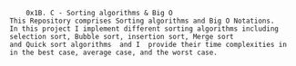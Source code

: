 		0x1B. C - Sorting algorithms & Big O
	This Repository comprises Sorting algorithms and Big O Notations.
	In this project I implement different sorting algorithms including selection sort, Bubble sort, insertion sort, Merge sort
	and Quick sort algorithms  and I  provide their time complexities in in the best case, average case, and the worst case.
